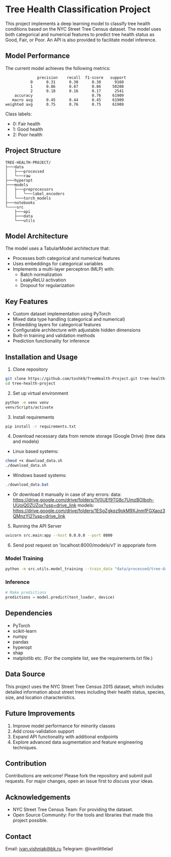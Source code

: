 # Tree Health Classification Project

This project implements a deep learning model to classify tree health conditions based on the NYC Street Tree Census dataset. The model uses both categorical and numerical features to predict tree health status as Good, Fair, or Poor. An API is also provided to facilitate model inference.

## Model Performance

The current model achieves the following metrics:

```
              precision    recall  f1-score   support
           0      0.31      0.30      0.30      9160
           1      0.86      0.87      0.86     50208
           2      0.18      0.16      0.17      2541
    accuracy                          0.76     61909
   macro avg      0.45      0.44      0.45     61909
weighted avg      0.75      0.76      0.75     61909
```

Class labels:
- 0: Fair health
- 1: Good health
- 2: Poor health

## Project Structure

```
TREE-HEALTH-PROJECT/
├───data
│   ├───processed
│   └───raw
├───hyperopt
├───models
│   ├───preprocessors
│   │   └───label_encoders
│   └───torch_models
├───notebooks
└────src
    ├───api
    ├───data
    └───utils
```

## Model Architecture

The model uses a TabularModel architecture that:
- Processes both categorical and numerical features
- Uses embeddings for categorical variables
- Implements a multi-layer perceptron (MLP) with:
  - Batch normalization
  - LeakyReLU activation
  - Dropout for regularization

## Key Features

- Custom dataset implementation using PyTorch
- Mixed data type handling (categorical and numerical)
- Embedding layers for categorical features
- Configurable architecture with adjustable hidden dimensions
- Built-in training and validation methods
- Prediction functionality for inference

## Installation and Usage

1. Clone repository
```bash
git clone https://github.com/toshk9/TreeHealth-Project.git tree-health-project
cd tree-health-project
``` 
2. Set up virtual environment
```bash
python -m venv venv
venv/Scripts/activate
```
3. Install requirements
```bash
pip install -r requirements.txt
```
4. Download necessary data from remote storage (Google Drive) (tree data and models)
- Linux based systems:
```bash
chmod +x download_data.sh
./download_data.sh
```
- Windows based systems:
```powershell
./download_data.bat
```
- Or download it manually in case of any errors:
data: https://drive.google.com/drive/folders/1V0UEf9TG8c7UmzBOIboh-UUoiQ0ZUZox?usp=drive_link
models: https://drive.google.com/drive/folders/1ESgZgkqz9okM9XJnmfFGXaoz3QMnzYI2?usp=drive_link

5. Running the API Server
```bash
uvicorn src.main:app --host 0.0.0.0 --port 8000
```
6. Send post request on 'localhost:8000/models/v1' in appopriate form

### Model Training

```bash
python -m src.utils.model_training --train_data "data/processed/tree-data-processed-vec.csv" -- OUTHER PARAMS
```

### Inference

```python
# Make predictions
predictions = model.predict(test_loader, device)
```

## Dependencies

- PyTorch
- scikit-learn
- numpy
- pandas
- hyperopt
- shap
- matplotlib
etc.
(For the complete list, see the requirements.txt file.)

## Data Source

This project uses the NYC Street Tree Census 2015 dataset, which includes detailed information about street trees including their health status, species, size, and location characteristics.

## Future Improvements

1. Improve model performance for minority classes
2. Add cross-validation support
3. Expand API functionality with additional endpoints
4. Explore advanced data augmentation and feature engineering techniques.

## Contribution
Contributions are welcome! Please fork the repository and submit pull requests. For major changes, open an issue first to discuss your ideas.

## Acknowledgements
- NYC Street Tree Census Team: For providing the dataset.
- Open Source Community: For the tools and libraries that made this project possible.

## Contact

Email: ivan.vishniak@bk.ru
Telegram: @ivanlittlelad

